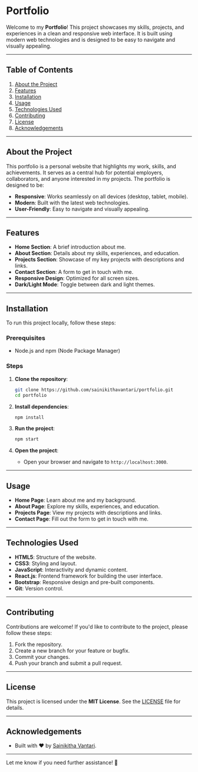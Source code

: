 

# Portfolio

Welcome to my **Portfolio**! This project showcases my skills, projects, and experiences in a clean and responsive web interface. It is built using modern web technologies and is designed to be easy to navigate and visually appealing.

---

## Table of Contents

1. [About the Project](#about-the-project)
2. [Features](#features)
3. [Installation](#installation)
4. [Usage](#usage)
5. [Technologies Used](#technologies-used)
6. [Contributing](#contributing)
7. [License](#license)
8. [Acknowledgements](#acknowledgements)

---

## About the Project

This portfolio is a personal website that highlights my work, skills, and achievements. It serves as a central hub for potential employers, collaborators, and anyone interested in my projects. The portfolio is designed to be:

- **Responsive**: Works seamlessly on all devices (desktop, tablet, mobile).
- **Modern**: Built with the latest web technologies.
- **User-Friendly**: Easy to navigate and visually appealing.

---

## Features

- **Home Section**: A brief introduction about me.
- **About Section**: Details about my skills, experiences, and education.
- **Projects Section**: Showcase of my key projects with descriptions and links.
- **Contact Section**: A form to get in touch with me.
- **Responsive Design**: Optimized for all screen sizes.
- **Dark/Light Mode**: Toggle between dark and light themes.

---

## Installation

To run this project locally, follow these steps:

### Prerequisites

- Node.js and npm (Node Package Manager)

### Steps

1. **Clone the repository**:
   ```bash
   git clone https://github.com/sainikithavantari/portfolio.git
   cd portfolio
   ```

2. **Install dependencies**:
   ```bash
   npm install
   ```

3. **Run the project**:
   ```bash
   npm start
   ```

4. **Open the project**:
   - Open your browser and navigate to `http://localhost:3000`.

---

## Usage

- **Home Page**: Learn about me and my background.
- **About Page**: Explore my skills, experiences, and education.
- **Projects Page**: View my projects with descriptions and links.
- **Contact Page**: Fill out the form to get in touch with me.

---

## Technologies Used

- **HTML5**: Structure of the website.
- **CSS3**: Styling and layout.
- **JavaScript**: Interactivity and dynamic content.
- **React.js**: Frontend framework for building the user interface.
- **Bootstrap**: Responsive design and pre-built components.
- **Git**: Version control.

---

## Contributing

Contributions are welcome! If you'd like to contribute to the project, please follow these steps:

1. Fork the repository.
2. Create a new branch for your feature or bugfix.
3. Commit your changes.
4. Push your branch and submit a pull request.

---

## License

This project is licensed under the **MIT License**. See the [LICENSE](LICENSE) file for details.

---

## Acknowledgements

- Built with ❤️ by [Sainikitha Vantari](https://github.com/sainikithavantari).

---

Let me know if you need further assistance! 🚀
